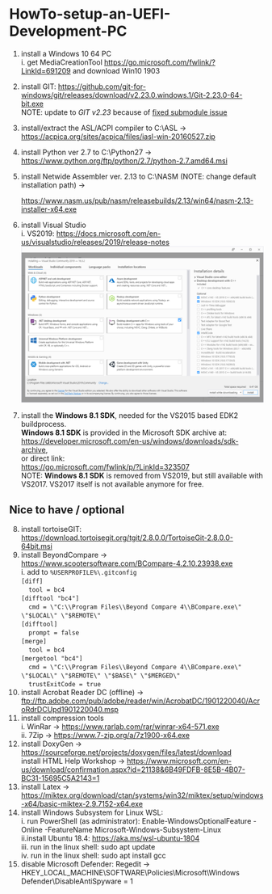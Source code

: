 # HowTo-setup-an-UEFI-Development-PC

1. install a Windows 10 64 PC<br>
   i.  get MediaCreationTool https://go.microsoft.com/fwlink/?LinkId=691209 and download Win10 1903<br>
2. install GIT: https://github.com/git-for-windows/git/releases/download/v2.23.0.windows.1/Git-2.23.0-64-bit.exe<br>
   NOTE: update to *GIT v2.23* because of [fixed submodule issue](https://github.com/git/git/blob/v2.23.0/Documentation/RelNotes/2.23.0.txt)
3. install/extract the ASL/ACPI compiler to C:\ASL -> https://acpica.org/sites/acpica/files/iasl-win-20160527.zip
4. install Python ver 2.7 to C:\Python27 -> https://www.python.org/ftp/python/2.7/python-2.7.amd64.msi
5. install Netwide Assembler ver. 2.13 to C:\NASM (NOTE: change default installation path) -> 

   https://www.nasm.us/pub/nasm/releasebuilds/2.13/win64/nasm-2.13-installer-x64.exe
6. install Visual Studio<br>
   i.  VS2019: https://docs.microsoft.com/en-us/visualstudio/releases/2019/release-notes<br>
   ![installselection2019](VS2019-components.png)
7. install the **Windows 8.1 SDK**, needed for the VS2015 based EDK2 buildprocess.<br>
**Windows 8.1 SDK** is provided in the Microsoft SDK archive at:<br> https://developer.microsoft.com/en-us/windows/downloads/sdk-archive, <br>or direct link: <br>
https://go.microsoft.com/fwlink/p/?LinkId=323507<br>
   NOTE: **Windows 8.1 SDK** is removed from VS2019, but still available with VS2017. VS2017 itself is not available
   anymore for free.
   
## Nice to have / optional
8. install tortoiseGIT: https://download.tortoisegit.org/tgit/2.8.0.0/TortoiseGit-2.8.0.0-64bit.msi
9. install BeyondCompare -> https://www.scootersoftware.com/BCompare-4.2.10.23938.exe<br>
   i. add to `%USERPROFILE%\.gitconfig`<br>
   `[diff]`<br>
	`  tool = bc4`<br>
   `[difftool "bc4"]`<br>
	   `  cmd = \"C:\\Program Files\\Beyond Compare 4\\BCompare.exe\" \"$LOCAL\" \"$REMOTE\"`<br>
   `[difftool]`<br>
	   `  prompt = false`<br>
   `[merge]`<br>
	   `  tool = bc4`<br>
   `[mergetool "bc4"]`<br>
	   `  cmd = \"C:\\Program Files\\Beyond Compare 4\\BCompare.exe\" \"$LOCAL\" \"$REMOTE\" \"$BASE\" \"$MERGED\"`<br>
	   `  trustExitCode = true`<br>
10. install Acrobat Reader DC (offline) -> ftp://ftp.adobe.com/pub/adobe/reader/win/AcrobatDC/1901220040/AcroRdrDCUpd1901220040.msp<br>
11. install compression tools<br>
   i. WinRar -> https://www.rarlab.com/rar/winrar-x64-571.exe<br>
   ii. 7Zip -> https://www.7-zip.org/a/7z1900-x64.exe<br>
12. install DoxyGen -> https://sourceforge.net/projects/doxygen/files/latest/download<br>
   install HTML Help Workshop -> https://www.microsoft.com/en-us/download/confirmation.aspx?id=21138&6B49FDFB-8E5B-4B07-BC31-15695C5A2143=1
13. install Latex -> https://miktex.org/download/ctan/systems/win32/miktex/setup/windows-x64/basic-miktex-2.9.7152-x64.exe 
14. install Windows Subsystem for Linux WSL:<br>
  i. run PowerShell (as administrator): Enable-WindowsOptionalFeature -Online -FeatureName Microsoft-Windows-Subsystem-Linux<br>
  ii.install Ubuntu 18.4: https://aka.ms/wsl-ubuntu-1804<br>
  iii. run in the linux shell: sudo apt update<br>
  iv.  run in the linux shell: sudo apt install gcc<br>
15. disable Microsoft Defender: Regedit -> HKEY_LOCAL_MACHINE\SOFTWARE\Policies\Microsoft\Windows Defender\DisableAntiSpyware = 1
